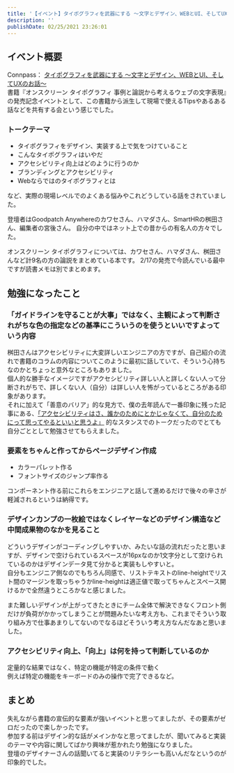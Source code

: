 ```yaml
---
title: '【イベント】タイポグラフィを武器にする 〜文字とデザイン、WEBとUI、そしてUXのお話〜'
description: ''
publishDate: 02/25/2021 23:26:01
---
```


<h2>イベント概要</h2>

<p>Connpass： <a href="https://goodpatch.connpass.com/event/204447/">タイポグラフィを武器にする 〜文字とデザイン、WEBとUI、そしてUXのお話〜</a><br />
書籍『オンスクリーン タイポグラフィ 事例と論説から考えるウェブの文字表現』の発売記念イベントとして、この書籍から派生して現場で使えるTipsやあるある話などを共有する会という感じでした。</p>

<h3>トークテーマ</h3>

<ul>
<li>タイポグラフィをデザイン、実装する上で気をつけていること</li>
<li>こんなタイポグラフィはいやだ</li>
<li>アクセシビリティ向上はどのように行うのか</li>
<li>ブランディングとアクセシビリティ</li>
<li>Webならではのタイポグラフィとは</li>
</ul>

<p>など、実際の現場レベルでのよくある悩みやこれどうしている話をされていました。</p>

<p>登壇者はGoodpatch Anywhereのカワセさん、ハマダさん、SmartHRの桝田さん、編集者の宮後さん。
自分の中ではネット上での昔からの有名人の方々でした。</p>

<p>オンスクリーン タイポグラフィについては、カワセさん、ハマダさん、桝田さんなど計9名の方の論説をまとめている本です。
2/17の発売で今読んでいる最中ですが読書メモは別でまとめます。</p>

<h2>勉強になったこと</h2>

<h3>「ガイドラインを守ることが大事」ではなく、主観によって判断されがちな色の指定などの基準にこういうのを使うといいですよっていう内容</h3>

<p>桝田さんはアクセシビリティに大変詳しいエンジニアの方ですが、自己紹介の流れで書籍のコラムの内容についてこのように最初に話していて、そういう心持ちなのかとちょっと意外なところもありました。<br />
個人的な勝手なイメージですがアクセシビリティ詳しい人と詳しくない人って分断されがちで、詳しくない人（自分）は詳しい人を怖がっているところがある印象があります。<br />
それに加えて「善意のバリア」的な見方で、僕の去年読んで一番印象に残った記事にある、<a href="https://developers.freee.co.jp/entry/why-i-am-worked-on-accessibility">「アクセシビリティはさ、誰かのためにとかじゃなくて、自分のためにって思ってやるといいと思うよ」</a> 的なスタンスでのトークだったのでとても自分ごととして勉強させてもらえました。</p>

<h3>要素をちゃんと作ってからページデザイン作成</h3>

<ul>
<li>カラーパレット作る</li>
<li>フォントサイズのジャンプ率作る</li>
</ul>

<p>コンポーネント作る前にこれらをエンジニアと話して進めるだけで後々の辛さが軽減されるというは納得です。</p>

<h3>デザインカンプの一枚絵ではなくレイヤーなどのデザイン構造など中間成果物のなかを見ること</h3>

<p>どういうデザインがコーディングしやすいか、みたいな話の流れだったと思いますが、デザインで空けられているスペースが16pxなのか1文字分として空けられているのかはデザインデータ見て分かると実装もしやすいと。<br />
自分もエンジニア側なのでもちろん同感で、リストテキストのline-heightでリスト間のマージンを取っちゃうかline-heightは適正値で取ってちゃんとスペース開けるかで全然違うところかなと感じました。</p>

<p>また難しいデザインが上がってきたときにチーム全体で解決できなくフロント側だけが負荷がかかってしまうことが問題みたいな考え方も、これまでそういう取り組み方で仕事あまりしてないのでなるほどそういう考え方なんだなあと思いました。</p>

<h3>アクセシビリティ向上、「向上」は何を持って判断しているのか</h3>

<p>定量的な結果ではなく、特定の機能が特定の条件で動く<br />
例えば特定の機能をキーボードのみの操作で完了できるなど。</p>

<h2>まとめ</h2>

<p>失礼ながら書籍の宣伝的な要素が強いイベントと思ってましたが、その要素がゼロだったので楽しかったです。<br />
参加する前はデザイン的な話がメインかなと思ってましたが、聞いてみると実装のテーマや内容に関してばかり興味が惹かれたり勉強になりました。<br />
登壇のデザイナーさんの話聞いてると実装のリテラシーも高いんだなというのが印象的でした。</p>
